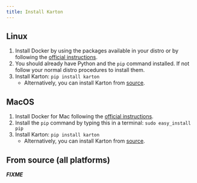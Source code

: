 ```yaml
---
title: Install Karton
---
```


Linux
-----

1. Install Docker by using the packages available in your distro or by following the [official instructions](https://docs.docker.com/engine/installation/).
1. You should already have Python and the `pip` command installed. If not follow your normal distro procedures to install them.
1. Install Karton: `pip install karton`
    * Alternatively, you can install Karton from [source](#from-source-all-platforms).


MacOS
-----

1. Install Docker for Mac following the [official instructions](https://docs.docker.com/docker-for-mac/).
1. Install the `pip` command by typing this in a terminal: `sudo easy_install pip`
1. Install Karton: `pip install karton`
    * Alternatively, you can install Karton from [source](#from-source-all-platforms).


From source (all platforms)
---------------------------

***FIXME***
